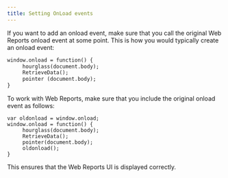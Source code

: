 ```yaml
---
title: Setting OnLoad events
---
```


If you want to add an onload event, make sure that you call the original Web
Reports onload event at some point. This is how you would typically create an
onload event:

```xml
window.onload = function() {
     hourglass(document.body);
     RetrieveData();
     pointer (document.body);
}
```

To work with Web Reports, make sure that you include the original onload event
as follows:

```
var oldonload = window.onload;
window.onload = function() {
     hourglass(document.body);
     RetrieveData();
     pointer(document.body);
     oldonload();
}
```

This ensures that the Web Reports UI is displayed correctly.